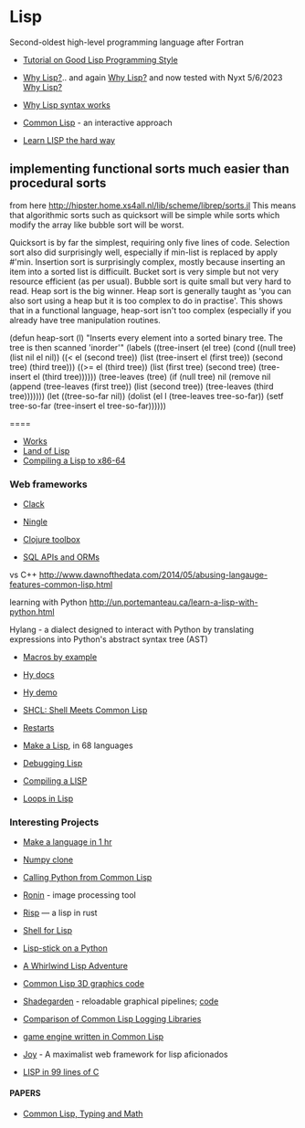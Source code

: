 Lisp
====

Second-oldest high-level programming language after Fortran

+ [Tutorial on Good Lisp Programming Style](https://www.cs.umd.edu/~nau/cmsc421/norvig-lisp-style.pdf)
+ [Why Lisp?](http://blog.rongarret.info/2015/05/why-lisp.html).. and again [Why Lisp?]( https://atlas.engineer/technical-article/why-lisp.org) and now tested with Nyxt 5/6/2023 [Why Lisp?](https://nyxt.atlas.engineer/article/why-lisp.org)
+ [Why Lisp syntax works](https://borretti.me/article/why-lisp-syntax-works)
+ [Common Lisp](https://cse.buffalo.edu/~shapiro/Commonlisp/commonLisp.pdf) - an interactive approach

+ [Learn LISP the hard way](https://llthw.common-lisp.dev/)



implementing functional sorts much easier than procedural sorts
-------
from here
http://hipster.home.xs4all.nl/lib/scheme/librep/sorts.jl
This means
that algorithmic sorts such as quicksort will be simple while sorts
which modify the array like bubble sort will be worst.

Quicksort is by far the simplest, requiring only five lines of code.
Selection sort also did surprisingly well, especially if min-list is
replaced by apply #'min.  Insertion sort is surprisingly complex,
mostly because inserting an item into a sorted list is difficuilt.
Bucket sort is very simple but not very resource efficient (as per
usual).  Bubble sort is quite small but very hard to read.  Heap sort
is the big winner.  Heap sort is generally taught as 'you can also
sort using a heap but it is too complex to do in practise'.  This
shows that in a functional language, heap-sort isn't too complex
(especially if you already have tree manipulation routines.


(defun heap-sort (l)
  "Inserts every element into a sorted binary tree.
   The tree is then scanned 'inorder'"
  (labels ((tree-insert (el tree)
                        (cond ((null tree)
                        (list nil el nil))
                              ((< el (second tree))
                              (list (tree-insert el (first tree))
                                    (second tree)
                                    (third tree)))
                              ((>= el (third tree))
                              (list (first tree)
                                    (second tree)
                                    (tree-insert el (third tree))))))
           (tree-leaves (tree)
                        (if (null tree) nil
                          (remove nil (append (tree-leaves (first tree))
                                              (list (second tree))
                                              (tree-leaves (third tree)))))))
    (let ((tree-so-far nil))
      (dolist (el l (tree-leaves tree-so-far))
        (setf tree-so-far (tree-insert el tree-so-far))))))


====
+ [Works](http://www.lispworks.com/documentation/lcl50/ug/ug-21.html)
+ [Land of Lisp](http://landoflisp.com/source.html)
+ [Compiling a Lisp to x86-64](https://bernsteinbear.com/blog/compiling-a-lisp-11/)

### Web frameworks
+ [Clack](https://github.com/fukamachi/clack)
+ [Ningle](https://github.com/fukamachi/ningle)
+ [Clojure toolbox](https://www.clojure-toolbox.com)

+ [SQL APIs and ORMs](https://github.com/marijnh/Postmodern)


vs C++
http://www.dawnofthedata.com/2014/05/abusing-langauge-features-common-lisp.html

learning with Python
http://un.portemanteau.ca/learn-a-lisp-with-python.html

Hylang - a dialect designed to interact with Python by translating expressions into Python's abstract syntax tree (AST)

+ [Macros by example](https://m.stopa.io/macros-by-example-6ddbc8f3d93b)

+ [Hy docs](https://hy.readthedocs.io/en/stable/)

+ [Hy demo](https://try-hy.appspot.com/)

+ [SHCL: Shell Meets Common Lisp](https://github.com/bradleyjensen/shcl)

+ [Restarts](https://sulami.github.io/posts/common-lisp-restarts/)

+ [Make a Lisp](https://github.com/kanaka/mal#mal---make-a-lisp), in 68 languages
+ [Debugging Lisp](https://lisp-journey.gitlab.io/blog/debugging-lisp-trace-options-break-on-conditions/)

+ [Compiling a LISP](https://bernsteinbear.com/blog/compiling-a-lisp-6/)
+ [Loops in Lisp](https://malisper.me/loops-in-lisp-part-4-series/)

### Interesting Projects

+ [Make a language in 1 hr](https://beautifulracket.com/stacker/)

+ [Numpy clone](https://github.com/numcl/numcl)
+ [Calling Python from Common Lisp](https://github.com/bendudson/py4cl)
+ [Ronin](https://100r.co/site/ronin.html) - image processing tool

+ [Risp](https://stopa.io/post/222) — a lisp in rust

+ [Shell for Lisp](https://github.com/naver/lispe/wiki/7.-Shell)

+ [Lisp-stick on a Python](https://docs.hylang.org/en/stable/tutorial.html)

+ [A Whirlwind Lisp Adventure](https://github.com/codr7/whirlisp)

+ [Common Lisp 3D graphics code](https://github.com/kaveh808/kons-9)

+ [Shadegarden](https://blog.tonari.no/shadergarden) - reloadable graphical pipelines; [code](https://github.com/tonarino/shadergarden)
+ [Comparison of Common Lisp Logging Libraries](https://sabracrolleton.github.io/logging-comparison.html)
+ [game engine written in Common Lisp](https://github.com/Shirakumo/trial)
+ [Joy](https://joy.swlkr.com/) - A maximalist web framework for lisp aficionados
+ [LISP in 99 lines of C](https://github.com/Robert-van-Engelen/tinylisp/blob/main/tinylisp.pdf)


#### PAPERS
+ [Common Lisp, Typing and Math](https://www-fourier.ujf-grenoble.fr/~sergerar/Papers/Ezcaray.pdf)

